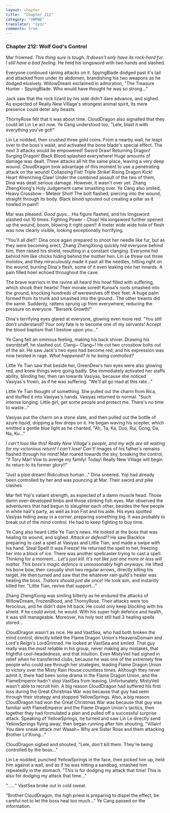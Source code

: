 ```yaml
---
layout: chapter
title:  "Chapter 212"
category: "VWPWE"
translator: "syzc"
comments: true
---
```


### Chapter 212: Wolf God's Control

Mar frowned. *This thing sure is tough. It doesn't only have its rock-hard fur. I still have a bad feeling.* He held his longsword with two hands and slashed.

Everyone continued raining attacks on it. SpyingBlade dodged past it's tail and attacked from under its abdomen, brandishing his two weapons as he dodged elusively. WillowDream exclaimed in admiration, "The Treasure Hunter - SpyingBlade. Who would have thought he was so strong..."

Jack saw that the rock lizard by his side didn't dare advance, and sighed. As expected of Really New Village's strongest animal spirit, its mere presence could deter any beasts.

ThornyRose felt that it was about time. CloudDragon also signalled that they could let Lin Le act now. Ye Cang understood too, "Lele, blast it with everything you've got!"

Lin Le nodded, then crushed three gold coins. From a nearby wall, he leapt over to the boss's waist, and activated the bone blade's special effect. The next 3 attacks would be empowered! Sword Draw! Returning Dragon! Surging Dragon! Black Blood splashed everywhere! Huge amounts of damage was dealt. Three attacks all hit the same place, leaving a very deep wound. CloudDragon took advantage of this moment to use a penetrating attack on the wound! Collapsing Fist! Triple Strike! Rising Dragon Kick! Heart Wrenching Claw! Under the combined assault of the two of them, Dina was dealt serious damage. However, it wasn't over yet. Zhang ZhengXiong's Holy Judgement came smashing over. Ye Cang also smiled, Heavy Crossbow - Meteor Shot! The bolt flashed, piercing into the wound, straight through its body. Black blood spouted out creating a pillar as it howled in pain!!

Mar was pleased. *Good guys...* His figure flashed, and his longsword slashed out 10 times. Fighting Power - Chop! His longsword further opened up the wound, boom, blowing it right open!! A meter wide wide hole of flesh was now clearly visible, looking exceptionally horrifying.

"You'll all die!!" Dina once again prepared to shoot her needle like fur, but as they were becoming erect, Zhang ZhengXiong quickly hid everyone behind him, then raised his shield, resulting in a constant clanging. Everyone hid behind him like chicks hiding behind the mother hen. Lin Le threw out three molotov, and they miraculously made it past all the needles, hitting right on the wound, burning Dina's flesh, some of it even leaking into her innards. A pain filled howl echoed throughout the cave.  

The brave warriors in the ravine all heard this howl filled with suffering, which shook their hearts! Their morale sored! Kunsa's roots smashed into the ground, knocking hundreds of werewolves off their feet. A huge palm formed from its trunk and smashed into the ground.. The other treants did the same. Suddenly, rattens sprung up from everywhere, reducing the pressure on everyone. "Berserk Growth!" 

Dina's terrifying eyes glared at everyone, glowing even more red. "You still don't understand? Your only fate is to become one of my servants! Accept the blood baptism that I bestow upon you..."

Ye Cang felt an ominous feeling, making his back shiver. Drawing his swordstaff, he slashed out. Clang~ Clang~! He cut two crossbow bolts out of the air. He saw Jack's two eyes had become red, and his expression was now twisted in rage. *What happened? Is he being controlled?*

Little Ye Tian saw that beside her, GreenDew's two eyes were also glowing red, and knew things were going badly. She immediately activated her staffs ability, blinding her, then ran towards Vasiyas, because she noticed Vasiyas's frown, as if he was suffering. "We'll all go mad at this rate..."

Little Ye Tian thought of something. She pulled out the charm from Rica, and stuffed it into Vasiyas's hands. Vasiyas returned to normal. "Such intense longing. Little girl, get some people and protect me. There's no time to waste..."

Vasiyas put the charm on a stone slate, and then pulled out the bottle of azure liquid, dripping a few drops on it. He began waving his scepter, which emitted a gentle blue light as he chanted, "Ah, Ta, Ka, Duo, Rui, Gong, Da, Na, Ku..."

*I can't lose like this! Really New Village's people, and my wife are all waiting for my victorious return! I can't lose! Can't!* Images of his father's remains flashed through his mind! Mar roared towards the sky, breaking the control, "I! Tory Mar! Vow to avenge my family! Today! Really New Village will begin its return to its former glory!!"

"Just a pipe dream! Ridiculous human..." Dina sneered. Yoji had already been controlled by her and was pouncing at Mar. Their sword and pike clashes.

Mar felt Yoji's valiant strength, as expected of a damn muscle head. Those damn over-developed limbs and those stinking fish eyes. Mar observed the adventurers that had begun to slaughter each other, besides the few people in white hair's party, as well as Iron Fist and his aide. His eyes spotted Vasiyas hiding away in a corner, preparing something big. It was probably to break out of the mind control. He had to keep fighting to buy time.

Ye Cang also heard Little Ye Tian's news. He looked at the boss that was healing its wound, and sighed. *Attack or defend!?* He saw BlackIce preparing to cast a spell at Vasiyas and Little Tian, and made a swipe with his hand. Steal Spell! It was Freeze! He returned the spell to her, freezing her into a block of ice. There was another spellcaster trying to cast a spell. Thinking for a moment... *Let's just kill. It's not like just one more or less will matter. This boss's magic defence is unreasonably high anyways.* He lifted his bone bow, then casually shot two regular arrows, directly killing his target. He then turned and saw that the whatever rain guild's healer was healing the boss. *Traitors should just die once!* He took aim, and instantly killed her. "Little Tian, revive that support..."

Zhang ZhengXiong was smiling bitterly as he endured the attacks of WillowDream, FrozenBlood, and ThornyRose. Their attacks were too ferocious, and he didn't dare hit back. He could only keep blocking with his shield. If he could avoid, he would. With his super high defence and health, it was still manageable. Moreover, his holy text still had 3 healing spells stored...

CloudDragon wasn't as nice. He and VastSea, who had both broken the mind control, directly killed the Flame Dragon Union's HeavensDomain and Lord's Reign's LordGrinned. He looked at VastSea and smiled. That guy really was the most reliable in his group, never making any mistakes, that frightful cool-headedness, and that intuition. Even MistyVeil had sighed in relief when he transferred clubs, because he was one of the extremely few people who could see through her strategies, leading Flame Dragon Union to victory over the Misty Rain House countless times. Although they never admit it, there had been some drama in the Flame Dragon Union, and the FlameEmperor hadn't stop VastSea from leaving. Unfortunately, MistyVeil wasn't able to recruit him. A big reason CloudDragon had suffered his first loss during the Great Christmas War was because that guy had seen through their strategy and stopped YellowSprings. Also, a big reason CloudDragon had won the Great Christmas War was because that guy was familiar with FlameEmperor and the Flame Dragon Union's tactics, then together they had formulated a plan and pulled off a successful surprise attack. Speaking of YellowSprings, he turned and saw Lin Le directly send YellowSprings flying away, then began running after him shouting, "Villain! You dare sneak attack me! Waaah~ Why are Sister Rose and them attacking Brother Lil'Xiong..."

CloudDragon sighed and shouted, "Lele, don't kill them. They're being controlled by the boss..."

Lin Le nodded, punched YellowSprings in the face, then picked him up, held him against a wall, and as if he was hitting a sandbag, smashed him repeatedly in the stomach. "This is for dodging my attack that time! This is also for dodging my attack that time..."

"......" VastSea broke out in cold sweat. 

"Brother CloudDragon, the high priest is preparing to dispel the effect, be careful not to let the boss heal too much..." Ye Cang passed on the information.
